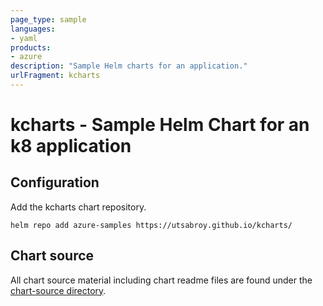 ```yaml
---
page_type: sample
languages:
- yaml
products:
- azure
description: "Sample Helm charts for an application."
urlFragment: kcharts
---
```


# kcharts - Sample  Helm Chart for an k8 application

## Configuration

Add the kcharts chart repository.

```
helm repo add azure-samples https://utsabroy.github.io/kcharts/
```

## Chart source

All chart source material including chart readme files are found under the [chart-source directory](/charts/).